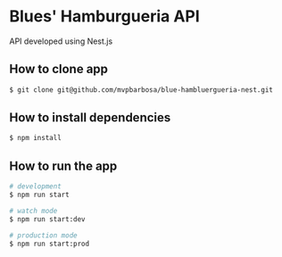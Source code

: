 # Blues' Hamburgueria API

API developed using Nest.js

## How to clone app

```bash
$ git clone git@github.com/mvpbarbosa/blue-hambluergueria-nest.git
```

## How to install dependencies

```bash
$ npm install
```

## How to run the app

```bash
# development
$ npm run start

# watch mode
$ npm run start:dev

# production mode
$ npm run start:prod
```

